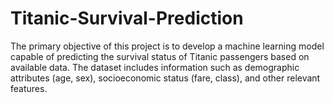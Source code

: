 # Titanic-Survival-Prediction
The primary objective of this project is to develop a machine learning model capable of predicting the survival status of Titanic passengers based on available data. The dataset includes information such as demographic attributes (age, sex), socioeconomic status (fare, class), and other relevant features.
